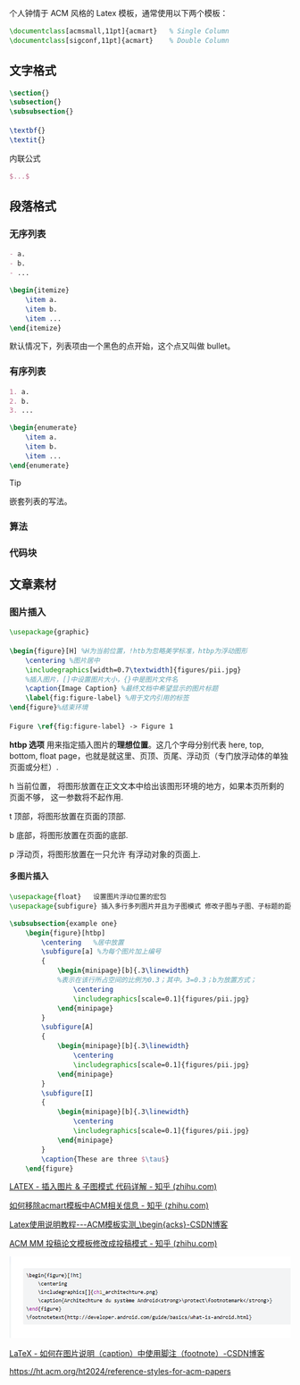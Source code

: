 个人钟情于 ACM 风格的 Latex 模板，通常使用以下两个模板：
```tex
\documentclass[acmsmall,11pt]{acmart}   % Single Column
\documentclass[sigconf,11pt]{acmart}    % Double Column
```

## 文字格式



```tex
\section{}
\subsection{}
\subsubsection{}

\textbf{}
\textit{}
```

内联公式

```tex
$...$
```





## 段落格式

### 无序列表

```markdown
- a.
- b.
- ...
```

```latex
\begin{itemize}
	\item a.
	\item b.
	\item ...
\end{itemize}
```

默认情况下，列表项由一个黑色的点开始，这个点又叫做 bullet。

### 有序列表

```markdown
1. a.
2. b.
3. ...
```

```latex
\begin{enumerate}
	\item a.
	\item b.
	\item ...
\end{enumerate}
```

> [!tip]
>
> 嵌套列表的写法。

### 算法

### 代码块



## 文章素材

### 图片插入

```tex
\usepackage{graphic}

\begin{figure}[H] %H为当前位置，!htb为忽略美学标准，htbp为浮动图形
    \centering %图片居中
    \includegraphics[width=0.7\textwidth]{figures/pii.jpg} 
    %插入图片，[]中设置图片大小，{}中是图片文件名
    \caption{Image Caption} %最终文档中希望显示的图片标题
    \label{fig:figure-label} %用于文内引用的标签
\end{figure}%结束环境

Figure \ref{fig:figure-label} -> Figure 1
```

**htbp 选项** 用来指定插入图片的**理想位置**。这几个字母分别代表 here, top, bottom, float page，也就是就这里、页顶、页尾、浮动页（专门放浮动体的单独页面或分栏）.

h 当前位置， 将图形放置在正文文本中给出该图形环境的地方，如果本页所剩的页面不够， 这一参数将不起作用.

t 顶部，将图形放置在页面的顶部.

b 底部，将图形放置在页面的底部.

p 浮动页，将图形放置在一只允许 有浮动对象的页面上.

#### 多图片插入

```tex
\usepackage{float}   设置图片浮动位置的宏包
\usepackage{subfigure} 插入多行多列图片并且为子图模式 修改子图与子图、子标题的距离;
```

```tex
\subsubsection{example one}
    \begin{figure}[htbp]
        \centering   %居中放置
        \subfigure[a] %为每个图片加上编号
        {
            \begin{minipage}[b]{.3\linewidth} 
            %表示在该行所占空间的比例为0.3；其中。3=0.3；b为放置方式；
                \centering
                \includegraphics[scale=0.1]{figures/pii.jpg}
            \end{minipage}
        }
        \subfigure[A]
        {
            \begin{minipage}[b]{.3\linewidth}
                \centering
                \includegraphics[scale=0.1]{figures/pii.jpg}
            \end{minipage}
        }
        \subfigure[I]
        {
            \begin{minipage}[b]{.3\linewidth}
                \centering
                \includegraphics[scale=0.1]{figures/pii.jpg}
            \end{minipage}
        }
        \caption{These are three $\tau$}
    \end{figure}
```

[LATEX - 插入图片 & 子图模式 代码详解 - 知乎 (zhihu.com)](https://zhuanlan.zhihu.com/p/677104524)



[如何移除acmart模板中ACM相关信息 - 知乎 (zhihu.com)](https://zhuanlan.zhihu.com/p/144659380)

[Latex使用说明教程---ACM模板实测_\begin{acks}-CSDN博客](https://blog.csdn.net/qq_31813549/article/details/89154767)

[ACM MM 投稿论文模板修改成投稿模式 - 知乎 (zhihu.com)](https://zhuanlan.zhihu.com/p/491172953)

![image-20240421002625815](https://raw.githubusercontent.com/Anxiu0101/PicgoImg/master/202404210026949.png)

[LaTeX - 如何在图片说明（caption）中使用脚注（footnote）-CSDN博客](https://blog.csdn.net/iteye_17686/article/details/82336270)

https://ht.acm.org/ht2024/reference-styles-for-acm-papers